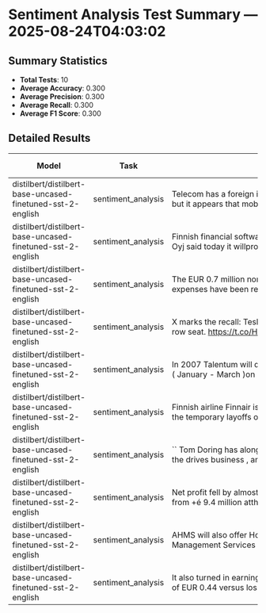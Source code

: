 # Sentiment Analysis Test Summary — 2025-08-24T04:03:02
## Summary Statistics
- **Total Tests**: 10
- **Average Accuracy**: 0.300
- **Average Precision**: 0.300
- **Average Recall**: 0.300
- **Average F1 Score**: 0.300

## Detailed Results
| Model | Task | Input | Expected | Output | Accuracy | Precision | Recall | F1 Score |
|---|---|---|---|---|---|---|---|---|
| distilbert/distilbert-base-uncased-finetuned-sst-2-english | sentiment_analysis | Telecom&nbsp;has&nbsp;a&nbsp;foreign&nbsp;investment​limit&nbsp;of&nbsp;74&nbsp;%&nbsp;,​but&nbsp;it&nbsp;appears&nbsp;that&nbsp;mobile​VAS&nbsp;does&nbsp;not&nbsp;,&nbsp;which​mea… | neutral | negative | 0.000 | 0.000 | 0.000 | 0.000 |
| distilbert/distilbert-base-uncased-finetuned-sst-2-english | sentiment_analysis | Finnish&nbsp;financial&nbsp;software&nbsp;developer&nbsp;Basware​Oyj&nbsp;said&nbsp;today&nbsp;it&nbsp;will​provide&nbsp;its&nbsp;invoice&nbsp;automation&nbsp;(… | positive | positive | 1.000 | 1.000 | 1.000 | 1.000 |
| distilbert/distilbert-base-uncased-finetuned-sst-2-english | sentiment_analysis | The&nbsp;EUR&nbsp;0.7&nbsp;million&nbsp;non-recurring​expenses&nbsp;have&nbsp;been&nbsp;recorded&nbsp;for​the&nbsp;third&nbsp;quarter&nbsp;. | neutral | negative | 0.000 | 0.000 | 0.000 | 0.000 |
| distilbert/distilbert-base-uncased-finetuned-sst-2-english | sentiment_analysis | X&nbsp;marks&nbsp;the&nbsp;recall:&nbsp;Tesla​recalls&nbsp;#ModelX&nbsp;for&nbsp;faulty&nbsp;3rd​row&nbsp;seat.&nbsp;https://t.co/HSqdoVry07&nbsp;$TSLA&nbsp;htt… | negative | negative | 1.000 | 1.000 | 1.000 | 1.000 |
| distilbert/distilbert-base-uncased-finetuned-sst-2-english | sentiment_analysis | In&nbsp;2007&nbsp;Talentum&nbsp;will&nbsp;disclose​three&nbsp;Interim&nbsp;Reports&nbsp;-&nbsp;Q1​(&nbsp;January&nbsp;-&nbsp;March&nbsp;)​on&nbsp;Friday&nbsp;,&nbsp;27&nbsp;April​,… | neutral | negative | 0.000 | 0.000 | 0.000 | 0.000 |
| distilbert/distilbert-base-uncased-finetuned-sst-2-english | sentiment_analysis | Finnish&nbsp;airline&nbsp;Finnair&nbsp;is&nbsp;starting​the&nbsp;temporary&nbsp;layoffs&nbsp;of&nbsp;cabin​crews&nbsp;in&nbsp;February&nbsp;2010&nbsp;. | neutral | negative | 0.000 | 0.000 | 0.000 | 0.000 |
| distilbert/distilbert-base-uncased-finetuned-sst-2-english | sentiment_analysis | ``&nbsp;Tom&nbsp;Doring&nbsp;has&nbsp;a​long&nbsp;and&nbsp;successful&nbsp;career&nbsp;in​the&nbsp;drives&nbsp;business&nbsp;,&nbsp;and​he&nbsp;knows&nbsp;the&nbsp;American&nbsp;ma… | neutral | positive | 0.000 | 0.000 | 0.000 | 0.000 |
| distilbert/distilbert-base-uncased-finetuned-sst-2-english | sentiment_analysis | Net&nbsp;profit&nbsp;fell&nbsp;by&nbsp;almost​half&nbsp;to&nbsp;+é&nbsp;5.5&nbsp;million​from&nbsp;+é&nbsp;9.4&nbsp;million&nbsp;at​the&nbsp;end&nbsp;of&nbsp;2007&nbsp;. | negative | negative | 1.000 | 1.000 | 1.000 | 1.000 |
| distilbert/distilbert-base-uncased-finetuned-sst-2-english | sentiment_analysis | AHMS&nbsp;will&nbsp;also&nbsp;offer&nbsp;Hotel​and&nbsp;Hotel&nbsp;Project&nbsp;Consultancy&nbsp;,​Management&nbsp;Services&nbsp;,&nbsp;Brand&nbsp;Franchise​,&nbsp;T… | neutral | positive | 0.000 | 0.000 | 0.000 | 0.000 |
| distilbert/distilbert-base-uncased-finetuned-sst-2-english | sentiment_analysis | It&nbsp;also&nbsp;turned&nbsp;in&nbsp;earnings​per&nbsp;share&nbsp;(&nbsp;EPS&nbsp;)​of&nbsp;EUR&nbsp;0.44&nbsp;versus&nbsp;loss​per&nbsp;share&nbsp;of&nbsp;EUR&nbsp;2.26​. | positive | negative | 0.000 | 0.000 | 0.000 | 0.000 |
